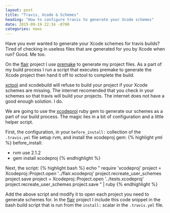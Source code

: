 ```yaml
---
layout: post
title: "Travis, Xcode & Schemes"
heading: "How to configure travis to generate your Xcode schemes"
date: 2015-09-19 22:34 -0700
categories: news
---
```

Have you ever wanted to generate your Xcode schemes for travis builds? Tired of checking in useless files that are generated for you by Xcode when run? Good. Me too.

On the [flair][flair] project I use [premake][premake] to generate my project files. As a part of my build process I run a script that executes premake to generate the Xcode project then hand it off to xctool to complete the build.

[xctool][xctool] and xcodebuild will refuse to build your project if your Xcode schemes are missing. The internet recomended that you check in your schemes so that travis will build your projects. The internet does not have a good enough solution. I do.

We are going to use the [xcodeproj][xcodeproj] ruby gem to generate our schemes as a part of our build process. The magic lies in a bit of configuration and a little helper script.

First, the configuration, in your `before_install:` collection of the `.travis.yml` file setup rvm, and install the xcodeproj gem:
{% highlight yml %}
before_install:
  - rvm use 2.1.2
  - gem install xcodeproj
{% endhighlight %}

Next, the script:
{% highlight bash %}
echo "
 require 'xcodeproj'
 project = Xcodeproj::Project.open '../flair.xcodeproj'
 project.recreate_user_schemes
 project.save
 project = Xcodeproj::Project.open '../tests.xcodeproj'
 project.recreate_user_schemes
 project.save
" | ruby
{% endhighlight %}

Add the above script and modify it to open each project you need to generate schemes for. In the [flair][flair] project I include this code snippet in the bash build script that is run from the `install:` scalar in the `.travis.yml` file.

[flair]: http://libflair.com
[premake]: https://premake.github.io/
[xctool]: https://github.com/facebook/xctool
[xcodeproj]: https://rubygems.org/gems/xcodeproj
